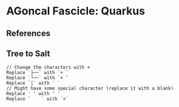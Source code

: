 # AGoncal Fascicle: Quarkus

## References

## Tree to Salt

``` 
// Change the characters with +
Replace `├──` with `+ `
Replace `└──` with `+ `
Replace `│` with ` `
// Might have some special character (replace it with a blank)
Replace ' ' with ' '
Replace `    ` with `+`
```
